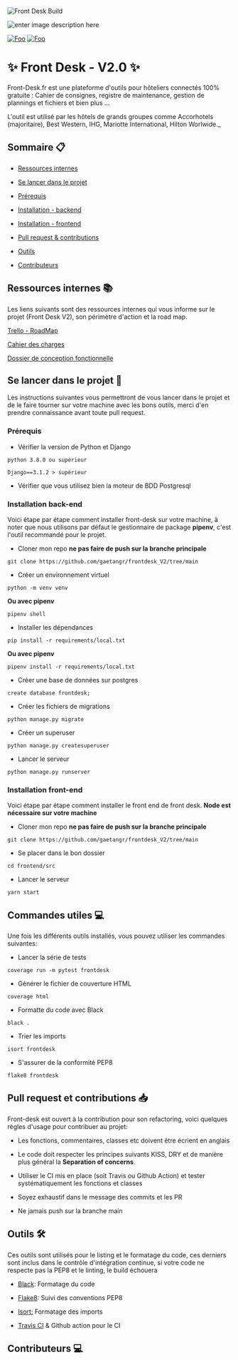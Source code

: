 
![Front Desk Build](https://github.com/gaetangr/frontdesk_V2/workflows/Front%20Desk%20Build/badge.svg)

![enter image description here](https://camo.githubusercontent.com/d91ed7ac7abbd5a6102cbe988dd8e9ac21bde0a73d97be7603b891ad08ce3479/68747470733a2f2f696d672e736869656c64732e696f2f62616467652f636f64652532307374796c652d626c61636b2d3030303030302e737667)

[![Foo](https://img.shields.io/twitter/url?label=Follow%20us&style=social&url=http%3A%2F%2Ftwitter.com%2FFrontDe87237671)](https://twitter.com/frontdesk_app)
[![Foo](https://img.shields.io/badge/Linkedin-Follow-blue)](https://www.linkedin.com/company/71615448/admin/)

# ✨ Front Desk - V2.0 ✨



Front-Desk.fr est une plateforme d'outils pour hôteliers connectés 100% gratuite : Cahier de consignes, registre de maintenance, gestion de plannings et fichiers et bien plus ...



L'outil est utilisé par les hôtels de grands groupes comme Accorhotels (majoritaire), Best Western, IHG, Mariotte International, Hilton Worlwide._

## Sommaire 📋



- [Ressources internes](#ressources-internes-📚)

- [Se lancer dans le projet](#se-lancer-dans-le-projet-🚀)

- [Prérequis](#prérequis)

- [Installation - backend](#installation-back-end)

- [Installation - frontend](#installation-front-end)

- [Pull request & contributions](#pull-request-et-contributions-📥)

- [Outils](#outils-🛠)

- [Contributeurs](#contributeurs-💻)



## Ressources internes 📚

Les liens suivants sont des ressources internes qui vous informe sur le projet (Front Desk V2), son périmètre d'action et la road map.

[Trello - RoadMap](https://trello.com/b/C4oeeKc3/front-desk-road-map)

[Cahier des charges](https://github.com/gaetangr/frontdesk_V2/blob/main/docs/internal_docs/Front%20Desk%20-%20Cahier%20Des%20Charges.pdf)

[Dossier de conception fonctionnelle](https://github.com/gaetangr/frontdesk_V2/blob/main/docs/internal_docs/Front%20Desk%20-%20Dossier%20de%20conception%20fonctionnelle.pdf)


## Se lancer dans le projet 🚀


Les instructions suivantes vous permettront de vous lancer dans le projet et de le faire tourner sur votre machine avec les bons outils, merci d'en prendre connaissance avant toute pull request.


### Prérequis


- Vérifier la version de Python et Django



```
python 3.8.0 ou supérieur
```


```
Django==3.1.2 > supérieur
```


- Vérifier que vous utilisez bien la moteur de BDD Postgresql


### Installation back-end

Voici étape par étape comment installer front-desk sur votre machine, à noter que nous utilisons par défaut le gestionnaire de package **pipenv**, c'est l'outil recommandé pour le projet.


- Cloner mon repo **ne pas faire de push sur la branche principale**


```
git clone https://github.com/gaetangr/frontdesk_V2/tree/main
```


- Créer un environnement virtuel


```
python -m venv venv
```



**Ou avec pipenv**



```
pipenv shell
```

- Installer les dépendances



```
pip install -r requirements/local.txt
```



**Ou avec pipenv**



```
pipenv install -r requirements/local.txt
```



- Créer une base de données sur postgres


```
create database frontdesk;
```


- Créer les fichiers de migrations


```
python manage.py migrate
```


- Créer un superuser


```
python manage.py createsuperuser
```


- Lancer le serveur


```
python manage.py runserver
```

### Installation front-end

Voici étape par étape comment installer le front end de front desk.
**Node est nécessaire sur votre machine**


- Cloner mon repo **ne pas faire de push sur la branche principale**


```
git clone https://github.com/gaetangr/frontdesk_V2/tree/main
```

- Se placer dans le bon dossier

```
cd frontend/src
```
- Lancer le serveur

```
yarn start
```

## Commandes utiles 💻

Une fois les différents outils installés, vous pouvez utiliser les commandes suivantes:


- Lancer la série de tests


```
coverage run -m pytest frontdesk
```

- Générer le fichier de couverture HTML

```
coverage html
```


- Formatte du code avec Black

```
black .
```


- Trier les imports



```
isort frontdesk
```



- S'assurer de la conformité PEP8



```
flake8 frontdesk
```



## Pull request et contributions 📥


Front-desk est ouvert à la contribution pour son refactoring, voici quelques règles d'usage pour contribuer au projet:


- Les fonctions, commentaires, classes etc doivent être écrient en anglais



- Le code doit respecter les principes suivants KISS, DRY et de manière plus général la **Separation of concerns**.



- Utiliser le CI mis en place (soit Travis ou Github Action) et tester systématiquement les fonctions et classes



- Soyez exhaustif dans le message des commits et les PR



- Ne jamais push sur la branche main




## Outils 🛠


Ces outils sont utilisés pour le listing et le formatage du code, ces derniers sont inclus dans le contrôle d'intégration continue, si votre code ne respecte pas la PEP8 et le linting, le build échouera



- [Black](https://pypi.org/project/black/): Formatage du code



- [Flake8](https://pypi.org/project/flake8/): Suivi des conventions PEP8



- [Isort:](https://pypi.org/project/isort/) Formatage des imports



- [Travis CI](https://www.google.com/url?sa=t&rct=j&q=&esrc=s&source=web&cd=&cad=rja&uact=8&ved=2ahUKEwjvgLaMn4ftAhVNxYUKHUqNBeIQFjAAegQIARAC&url=https://travis-ci.org/&usg=AOvVaw0DdLw907oMtHr1RJVmOZcl) & Github action pour le CI



## Contributeurs 💻
